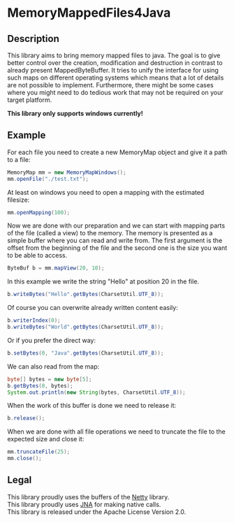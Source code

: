 # MemoryMappedFiles4Java

## Description
This library aims to bring memory mapped files to java. The goal is to give better control over the creation, modification and destruction in contrast to already present MappedByteBuffer. It tries to unify the interface for using such maps on different operating systems which means that a lot of details are not possible to implement. Furthermore, there might be some cases where you might need to do tedious work that may not be required on your target platform.

**This library only supports windows currently!**

## Example
For each file you need to create a new MemoryMap object and give it a path to a file:

```java
MemoryMap mm = new MemoryMapWindows();
mm.openFile("./test.txt");
```

At least on windows you need to open a mapping with the estimated filesize:
```java
mm.openMapping(100);
```

Now we are done with our preparation and we can start with mapping parts of the file (called a view) to the memory. The memory is presented as a simple buffer where you can read and write from. The first argument is the offset from the beginning of the file and the second one is the size you want to be able to access.
```java
ByteBuf b = mm.mapView(20, 10);
```

In this example we write the string "Hello" at position 20 in the file.
```java
b.writeBytes("Hello".getBytes(CharsetUtil.UTF_8));
```

Of course you can overwrite already written content easily:
```java
b.writerIndex(0);
b.writeBytes("World".getBytes(CharsetUtil.UTF_8));
```

Or if you prefer the direct way:
```java
b.setBytes(0, "Java".getBytes(CharsetUtil.UTF_8));
```

We can also read from the map:
```java
byte[] bytes = new byte[5];
b.getBytes(0, bytes);
System.out.println(new String(bytes, CharsetUtil.UTF_8));
```

When the work of this buffer is done we need to release it:
```java
b.release();
```

When we are done with all file operations we need to truncate the file to the expected size and close it:
```java
mm.truncateFile(25);
mm.close();
```

## Legal
This library proudly uses the buffers of the [Netty](http://netty.io/) library.<br/>
This library proudly uses [JNA](https://github.com/twall/jna) for making native calls.<br/>
This library is released under the Apache License Version 2.0.
